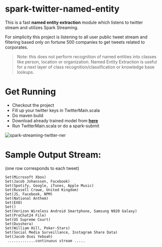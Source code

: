 # spark-twitter-named-entity

This is a fast **named entity extraction** module which listens to twitter stream and utilizes Spark Streaming.

For simplicity this project is listening to all user public tweet stream and filtering based only on fortune 500 companies to get tweets related to corporates.

> Note: this does not perform recognition of named entities into classes like person, location or organization. Named Entity Extraction is useful for a next layer of class recognition/classification or knowledge base lookups.


# Get Running
- Checkout the project
- Fill up your twitter keys in TwitterMain.scala
- Do maven build
- Download already trained model from [**here**](http://downloads.gate.ac.uk/twitie/gate-EN-twitter.model)
- Run TwitterMain.scala or do a spark-submit

![spark-streaming-twitter-ner](https://cloud.githubusercontent.com/assets/9861437/19310027/bbfad5a0-90a5-11e6-830b-6607a8ef9aa6.jpg)

# Sample Output Stream: 
(one row corresponds to each tweet)

```
Set(Microsoft Xbox)
Set(Jacob Johanssen, Facebook)
Set(Spotify, Google, iTunes, Apple Music)
Set(Russell Crowe, United Kingdom)
Set(JS, Facebook, NPM)
Set(National Anthem)
Set(EXO)
Set()
Set(Verizon Wireless Android Smartphone, Samsung N920 Galaxy)
Set(ProChat24 File)
Set(US Supreme Court)
Set(Dusshera)
Set(William Hill, Poker-Stars)
Set(Social Media Surveillance, Instagram Share Data)
Set(Jacob Osei Yeboah)
 .............continuous stream .....
```
